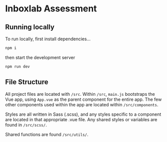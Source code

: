 # Inboxlab Assessment


## Running locally

To run locally, first install dependencies...
```bash
npm i
```

then start the development server
```bash
npm run dev
```


## File Structure

All project files are located with `/src`. Within `/src`, `main.js` bootstraps the Vue app, using `App.vue` as the parent component for the entire app. The few other components used within the app are located within `/src/components`.

Styles are all written in Sass (.scss), and any styles specific to a component are located in that appropriate .vue file. Any shared styles or variables are found in `/src/scss/`.

Shared functions are found `/src/utils/`.